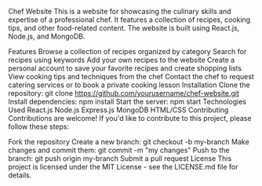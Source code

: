Chef Website
This is a website for showcasing the culinary skills and expertise of a professional chef. It features a collection of recipes, cooking tips, and other food-related content. The website is built using React.js, Node.js, and MongoDB.

Features
Browse a collection of recipes organized by category
Search for recipes using keywords
Add your own recipes to the website
Create a personal account to save your favorite recipes and create shopping lists
View cooking tips and techniques from the chef
Contact the chef to request catering services or to book a private cooking lesson
Installation
Clone the repository: git clone https://github.com/yourusername/chef-website.git
Install dependencies: npm install
Start the server: npm start
Technologies Used
React.js
Node.js
Express.js
MongoDB
HTML/CSS
Contributing
Contributions are welcome! If you'd like to contribute to this project, please follow these steps:

Fork the repository
Create a new branch: git checkout -b my-branch
Make changes and commit them: git commit -m "my changes"
Push to the branch: git push origin my-branch
Submit a pull request
License
This project is licensed under the MIT License - see the LICENSE.md file for details.